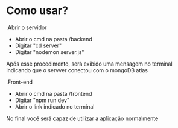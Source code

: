 <h1>Como usar?</h1>

<p>.Abrir o servidor</p>
<ul>
  <li>Abrir o cmd na pasta /backend</li>
  <li>Digitar "cd server"</li>
  <li>Digitar "nodemon server.js"</li>
</ul>
<p>Após esse procedimento, será exibido uma mensagem no terminal indicando que o servver conectou com o mongoDB atlas</p>

<p>.Front-end</p>
<ul>
  <li>Abrir o cmd na pasta /frontend</li>
  <li>Digitar "npm run dev"</li>
  <li>Abrir o link indicado no terminal</li>

</ul>

<p>No final você será capaz de utilizar a aplicação normalmente</p>
